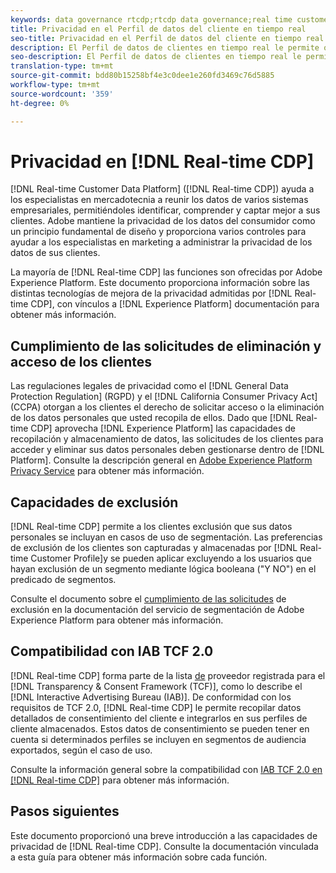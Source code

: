 ```yaml
---
keywords: data governance rtcdp;rtcdp data governance;real time customer data profile data governance;privacy rtcdp;rtcdp privacy
title: Privacidad en el Perfil de datos del cliente en tiempo real
seo-title: Privacidad en el Perfil de datos del cliente en tiempo real
description: El Perfil de datos de clientes en tiempo real le permite optimizar el proceso para mantener las operaciones de datos conformes con las normativas de privacidad.
seo-description: El Perfil de datos de clientes en tiempo real le permite optimizar el proceso para mantener las operaciones de datos conformes con las normativas de privacidad.
translation-type: tm+mt
source-git-commit: bdd80b15258bf4e3c0dee1e260fd3469c76d5885
workflow-type: tm+mt
source-wordcount: '359'
ht-degree: 0%

---
```



# Privacidad en [!DNL Real-time CDP]

[!DNL Real-time Customer Data Platform] ([!DNL Real-time CDP]) ayuda a los especialistas en mercadotecnia a reunir los datos de varios sistemas empresariales, permitiéndoles identificar, comprender y captar mejor a sus clientes. Adobe mantiene la privacidad de los datos del consumidor como un principio fundamental de diseño y proporciona varios controles para ayudar a los especialistas en marketing a administrar la privacidad de los datos de sus clientes.

La mayoría de [!DNL Real-time CDP] las funciones son ofrecidas por Adobe Experience Platform. Este documento proporciona información sobre las distintas tecnologías de mejora de la privacidad admitidas por [!DNL Real-time CDP], con vínculos a [!DNL Experience Platform] documentación para obtener más información.

## Cumplimiento de las solicitudes de eliminación y acceso de los clientes

Las regulaciones legales de privacidad como el [!DNL General Data Protection Regulation] (RGPD) y el [!DNL California Consumer Privacy Act] (CCPA) otorgan a los clientes el derecho de solicitar acceso o la eliminación de los datos personales que usted recopila de ellos. Dado que [!DNL Real-time CDP] aprovecha [!DNL Experience Platform] las capacidades de recopilación y almacenamiento de datos, las solicitudes de los clientes para acceder y eliminar sus datos personales deben gestionarse dentro de [!DNL Platform]. Consulte la descripción general en [Adobe Experience Platform Privacy Service](../../privacy-service/home.md) para obtener más información.

## Capacidades de exclusión

[!DNL Real-time CDP] permite a los clientes exclusión que sus datos personales se incluyan en casos de uso de segmentación. Las preferencias de exclusión de los clientes son capturadas y almacenadas por [!DNL Real-time Customer Profile]y se pueden aplicar excluyendo a los usuarios que hayan exclusión de un segmento mediante lógica booleana (&quot;Y NO&quot;) en el predicado de segmentos.

Consulte el documento sobre el [cumplimiento de las solicitudes](../../segmentation/honoring-opt-outs.md) de exclusión en la documentación del servicio de segmentación de Adobe Experience Platform para obtener más información.

## Compatibilidad con IAB TCF 2.0

[!DNL Real-time CDP] forma parte de la lista [de](https://iabeurope.eu/vendor-list-tcf-v2-0/) proveedor registrada para el [!DNL Transparency & Consent Framework (TCF)], como lo describe el [!DNL Interactive Advertising Bureau (IAB)]. De conformidad con los requisitos de TCF 2.0, [!DNL Real-time CDP] le permite recopilar datos detallados de consentimiento del cliente e integrarlos en sus perfiles de cliente almacenados. Estos datos de consentimiento se pueden tener en cuenta si determinados perfiles se incluyen en segmentos de audiencia exportados, según el caso de uso.

Consulte la información general sobre la compatibilidad con [IAB TCF 2.0 en [!DNL Real-time CDP]](./iab/overview.md) para obtener más información.

## Pasos siguientes

Este documento proporcionó una breve introducción a las capacidades de privacidad de [!DNL Real-time CDP]. Consulte la documentación vinculada a esta guía para obtener más información sobre cada función.